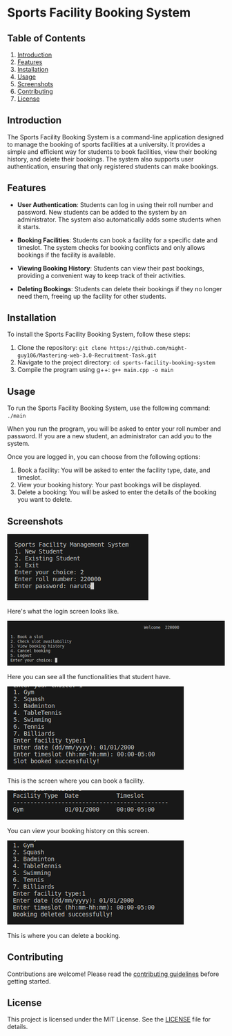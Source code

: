 # Sports Facility Booking System

## Table of Contents

1. [Introduction](#introduction)
2. [Features](#features)
3. [Installation](#installation)
4. [Usage](#usage)
5. [Screenshots](#screenshots)
6. [Contributing](#contributing)
7. [License](#license)
   

## Introduction

The Sports Facility Booking System is a command-line application designed to manage the booking of sports facilities at a university. It provides a simple and efficient way for students to book facilities, view their booking history, and delete their bookings. The system also supports user authentication, ensuring that only registered students can make bookings.

## Features

- **User Authentication**: Students can log in using their roll number and password. New students can be added to the system by an administrator. The system also automatically adds some students when it starts.

- **Booking Facilities**: Students can book a facility for a specific date and timeslot. The system checks for booking conflicts and only allows bookings if the facility is available.

- **Viewing Booking History**: Students can view their past bookings, providing a convenient way to keep track of their activities.

- **Deleting Bookings**: Students can delete their bookings if they no longer need them, freeing up the facility for other students.

## Installation

To install the Sports Facility Booking System, follow these steps:

1. Clone the repository: `git clone https://github.com/might-guy106/Mastering-web-3.0-Recruitment-Task.git`
2. Navigate to the project directory: `cd sports-facility-booking-system`
3. Compile the program using g++: `g++ main.cpp -o main`

## Usage

To run the Sports Facility Booking System, use the following command: `./main`

When you run the program, you will be asked to enter your roll number and password. If you are a new student, an administrator can add you to the system.

Once you are logged in, you can choose from the following options:

1. Book a facility: You will be asked to enter the facility type, date, and timeslot.
2. View your booking history: Your past bookings will be displayed.
3. Delete a booking: You will be asked to enter the details of the booking you want to delete.

## Screenshots

![Login Screen](/images/login.png)

Here's what the login screen looks like.

![Home Screen](/images/home.png)

Here you can see all the functionalities that student have.

![Booking Screen](/images/booking.png)

This is the screen where you can book a facility.

![History Screen](/images/history.png)

You can view your booking history on this screen.

![Delete Booking Screen](/images/delete.png)

This is where you can delete a booking.

## Contributing

Contributions are welcome! Please read the [contributing guidelines](CONTRIBUTING.md) before getting started.

## License

This project is licensed under the MIT License. See the [LICENSE](LICENSE.md) file for details.
